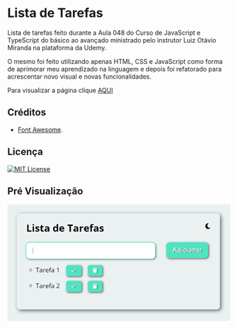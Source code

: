 # Lista de Tarefas

Lista de tarefas feito durante a Aula 048 do Curso de JavaScript e TypeScript do básico ao avançado ministrado pelo instrutor Luiz Otávio Miranda na plataforma da Udemy.

O mesmo foi feito utilizando apenas HTML, CSS e JavaScript como forma de aprimorar meu aprendizado na linguagem e depois foi refatorado para acrescentar novo visual e novas funcionalidades.

Para visualizar a página clique [AQUI](https://jhonatancassante.github.io/lista-de-tarefas/)

## Créditos

 - [Font Awesome](https://fontawesome.com).

## Licença

[![MIT License](https://img.shields.io/github/license/jhonatancassante/startse-desafio-01?style=plastic)](https://github.com/jhonatancassante/lista-de-tarefas/blob/main/LICENSE.md)

## Pré Visualização

![Preview](/assets/img/preview.jpg)
